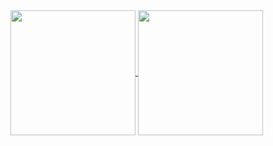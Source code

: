 <a href="https://github.com/anuraghazra/github-readme-stats">
  <img height=200 align="center" src="https://github-readme-stats-rho-seven-74.vercel.app/api?username=ctf05&show_icons=true&count_private=true" />
</a>
<a href="https://github.com/anuraghazra/github-readme-stats">
  <img height=200 align="center" src="https://github-readme-stats-rho-seven-74.vercel.app/api/top-langs?username=ctf05&layout=compact&langs_count=8&card_width=320&count_private=true" />
</a>
